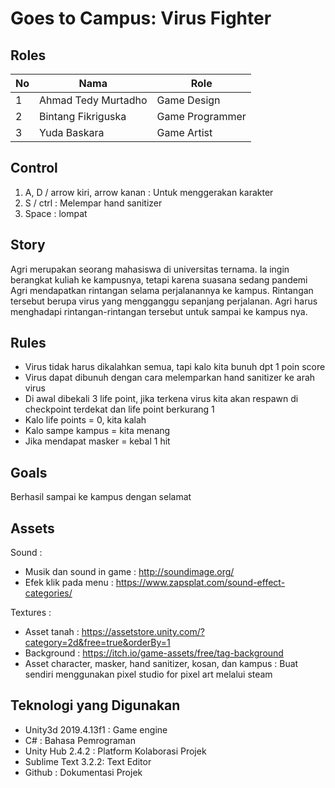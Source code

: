 # Goes to Campus: Virus Fighter

## Roles
| No | Nama                   | Role            |
|----|------------------------|-----------------|
| 1  | Ahmad Tedy Murtadho    | Game Design     |
| 2  | Bintang Fikriguska     | Game Programmer |
| 3  | Yuda Baskara           | Game Artist     |

## Control
1. A, D / arrow kiri, arrow kanan : Untuk menggerakan karakter
2. S / ctrl : Melempar hand sanitizer
3. Space : lompat


## Story
Agri merupakan seorang mahasiswa di universitas ternama. Ia ingin berangkat kuliah ke kampusnya, tetapi karena suasana sedang pandemi Agri mendapatkan rintangan selama perjalanannya ke kampus. Rintangan tersebut berupa virus yang mengganggu sepanjang perjalanan. Agri harus menghadapi rintangan-rintangan tersebut untuk sampai ke kampus nya.

## Rules
- Virus tidak harus dikalahkan semua, tapi kalo kita bunuh dpt 1 poin score
- Virus dapat dibunuh dengan cara melemparkan hand sanitizer ke arah virus 
- Di awal dibekali 3 life point, jika terkena virus kita akan respawn di checkpoint terdekat dan life point berkurang 1
- Kalo life points = 0, kita kalah
- Kalo sampe kampus = kita menang
- Jika mendapat masker = kebal 1 hit

 
## Goals
Berhasil sampai ke kampus dengan selamat

## Assets
Sound :
- Musik dan sound in game : http://soundimage.org/
- Efek klik pada menu : https://www.zapsplat.com/sound-effect-categories/

Textures :
- Asset tanah : https://assetstore.unity.com/?category=2d&free=true&orderBy=1
- Background : https://itch.io/game-assets/free/tag-background
- Asset character, masker, hand sanitizer, kosan, dan kampus : Buat sendiri menggunakan pixel studio for pixel art melalui steam

## Teknologi yang Digunakan
- Unity3d 2019.4.13f1 : Game engine
- C# : Bahasa Pemrograman
- Unity Hub 2.4.2 : Platform Kolaborasi Projek
- Sublime Text 3.2.2: Text Editor
- Github : Dokumentasi Projek
